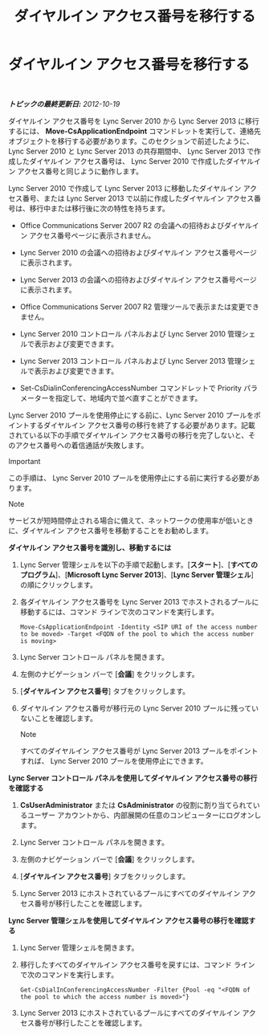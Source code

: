 ﻿---
title: ダイヤルイン アクセス番号を移行する
TOCTitle: ダイヤルイン アクセス番号を移行する
ms:assetid: e0dfaed2-64c7-45cb-aaa9-d6117a26625d
ms:mtpsurl: https://technet.microsoft.com/ja-jp/library/JJ721909(v=OCS.15)
ms:contentKeyID: 49887178
ms.date: 05/19/2016
mtps_version: v=OCS.15
ms.translationtype: HT
---

# ダイヤルイン アクセス番号を移行する

 

_**トピックの最終更新日:** 2012-10-19_

ダイヤルイン アクセス番号を Lync Server 2010 から Lync Server 2013 に移行するには、 **Move-CsApplicationEndpoint** コマンドレットを実行して、連絡先オブジェクトを移行する必要があります。このセクションで前述したように、 Lync Server 2010 と Lync Server 2013 の共存期間中、 Lync Server 2013 で作成したダイヤルイン アクセス番号は、 Lync Server 2010 で作成したダイヤルイン アクセス番号と同じように動作します。

Lync Server 2010 で作成して Lync Server 2013 に移動したダイヤルイン アクセス番号、または Lync Server 2013 で以前に作成したダイヤルイン アクセス番号は、移行中または移行後に次の特性を持ちます。

  - Office Communications Server 2007 R2 の会議への招待およびダイヤルイン アクセス番号ページに表示されません。

  - Lync Server 2010 の会議への招待およびダイヤルイン アクセス番号ページに表示されます。

  - Lync Server 2013 の会議への招待およびダイヤルイン アクセス番号ページに表示されます。

  - Office Communications Server 2007 R2 管理ツールで表示または変更できません。

  - Lync Server 2010 コントロール パネルおよび Lync Server 2010 管理シェルで表示および変更できます。

  - Lync Server 2013 コントロール パネルおよび Lync Server 2013 管理シェルで表示および変更できます。

  - Set-CsDialinConferencingAccessNumber コマンドレットで Priority パラメーターを指定して、地域内で並べ直すことができます。

Lync Server 2010 プールを使用停止にする前に、Lync Server 2010 プールをポイントするダイヤルイン アクセス番号の移行を終了する必要があります。記載されている以下の手順でダイヤルイン アクセス番号の移行を完了しないと、そのアクセス番号への着信通話が失敗します。


> [!IMPORTANT]
> この手順は、 Lync Server 2010 プールを使用停止にする前に実行する必要があります。



> [!NOTE]
> サービスが短時間停止される場合に備えて、ネットワークの使用率が低いときに、ダイヤルイン アクセス番号を移動することをお勧めします。


**ダイヤルイン アクセス番号を識別し、移動するには**

1.  Lync Server 管理シェルを以下の手順で起動します。\[**スタート**\]、\[**すべてのプログラム**\]、\[**Microsoft Lync Server 2013**\]、\[**Lync Server 管理シェル**\] の順にクリックします。

2.  各ダイヤルイン アクセス番号を Lync Server 2013 でホストされるプールに移動するには、コマンド ラインで次のコマンドを実行します。
    
        Move-CsApplicationEndpoint -Identity <SIP URI of the access number to be moved> -Target <FQDN of the pool to which the access number is moving>

3.  Lync Server コントロール パネルを開きます。

4.  左側のナビゲーション バーで \[**会議**\] をクリックします。

5.  \[**ダイヤルイン アクセス番号**\] タブをクリックします。

6.  ダイヤルイン アクセス番号が移行元の Lync Server 2010 プールに残っていないことを確認します。
    
    > [!NOTE]
    > すべてのダイヤルイン アクセス番号が Lync Server 2013 プールをポイントすれば、 Lync Server 2010 プールを使用停止にできます。


**Lync Server コントロール パネルを使用してダイヤルイン アクセス番号の移行を確認する**

1.  **CsUserAdministrator** または **CsAdministrator** の役割に割り当てられているユーザー アカウントから、内部展開の任意のコンピューターにログオンします。

2.  Lync Server コントロール パネルを開きます。

3.  左側のナビゲーション バーで \[**会議**\] をクリックします。

4.  \[**ダイヤルイン アクセス番号**\] タブをクリックします。

5.  Lync Server 2013 にホストされているプールにすべてのダイヤルイン アクセス番号が移行したことを確認します。

**Lync Server 管理シェルを使用してダイヤルイン アクセス番号の移行を確認する**

1.  Lync Server 管理シェルを開きます。

2.  移行したすべてのダイヤルイン アクセス番号を戻すには、コマンド ラインで次のコマンドを実行します。
    
        Get-CsDialInConferencingAccessNumber -Filter {Pool -eq "<FQDN of the pool to which the access number is moved>"}

3.  Lync Server 2013 にホストされているプールにすべてのダイヤルイン アクセス番号が移行したことを確認します。

